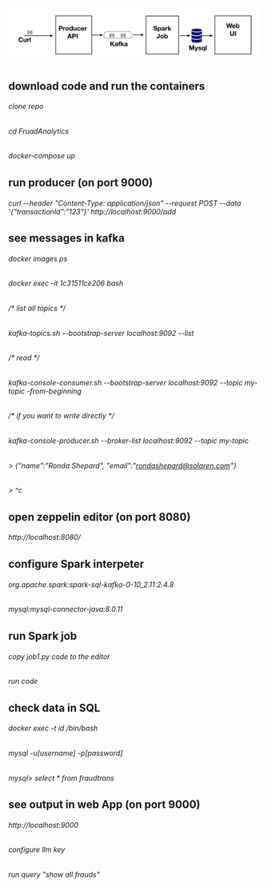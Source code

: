 ![Alt text](view.jpeg?raw=true "Title")

## download code and run the containers
###### clone repo
###### cd FruadAnalytics
###### docker-compose up

## run producer (on port 9000)
###### curl --header "Content-Type: application/json" --request POST --data '{"transactionId":"123"}'  http://localhost:9000/add

## see messages in kafka
###### docker images ps
###### docker exec -it 1c31511ce206 bash
###### /* list all topics */
###### kafka-topics.sh --bootstrap-server localhost:9092 --list
###### /* read */
###### kafka-console-consumer.sh --bootstrap-server localhost:9092 --topic my-topic -from-beginning
###### /* if you want to write directly */
###### kafka-console-producer.sh --broker-list localhost:9092 --topic my-topic
###### > {“name":"Ronda Shepard", "email":"rondashepard@solaren.com"}
###### > ^c


## open zeppelin editor (on port 8080)
###### http://localhost:8080/

## configure Spark interpeter
###### org.apache.spark:spark-sql-kafka-0-10_2.11:2.4.8 
###### mysql:mysql-connector-java:8.0.11

## run Spark job
###### copy job1.py code to the editor
###### run code

## check data in SQL
###### docker exec -t id /bin/bash
###### mysql -u[username] -p[password]
###### mysql> select * from fraudtrans


## see output in web App (on port 9000)
###### http://localhost:9000
###### configure llm key
###### run query "show all frauds"



